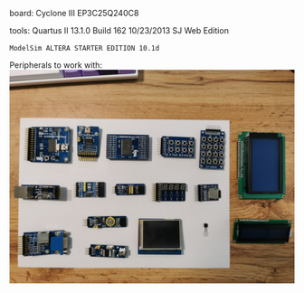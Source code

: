 board: 
    Cyclone III EP3C25Q240C8

tools: 
    Quartus II 13.1.0 Build 162 10/23/2013 SJ Web Edition
    
    ModelSim ALTERA STARTER EDITION 10.1d



Peripherals to work with:
 ![/docs/module_boards/_Periphery.jpg](/assets_global/module_boards/_Periphery.jpg)
